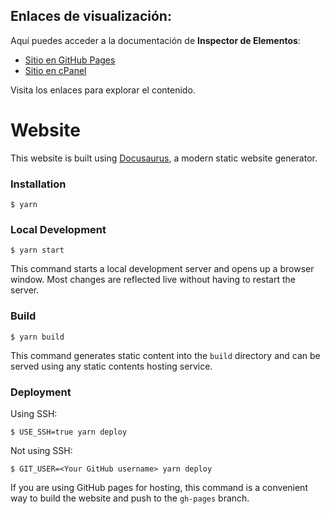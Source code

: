 ## Enlaces de visualización:

Aquí puedes acceder a la documentación de **Inspector de Elementos**:

- <a href="https://noeliakubaldo.github.io/docusaurus-manual-inspector/" target="_blank">Sitio en GitHub Pages</a>
- <a href="https://948250274.facturalo.co/docusaurus/" target="_blank">Sitio en cPanel</a>

Visita los enlaces para explorar el contenido.

# Website

This website is built using [Docusaurus](https://docusaurus.io/), a modern static website generator.

### Installation

```
$ yarn
```

### Local Development

```
$ yarn start
```

This command starts a local development server and opens up a browser window. Most changes are reflected live without having to restart the server.

### Build

```
$ yarn build
```

This command generates static content into the `build` directory and can be served using any static contents hosting service.

### Deployment

Using SSH:

```
$ USE_SSH=true yarn deploy
```

Not using SSH:

```
$ GIT_USER=<Your GitHub username> yarn deploy
```

If you are using GitHub pages for hosting, this command is a convenient way to build the website and push to the `gh-pages` branch.
